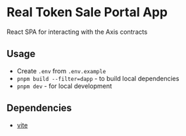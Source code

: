 # Real Token Sale Portal App

React SPA for interacting with the Axis contracts

## Usage

- Create `.env` from `.env.example`
- `pnpm build --filter=dapp` - to build local dependencies
- `pnpm dev` - for local development

## Dependencies

- [vite](https://vitejs.dev)
